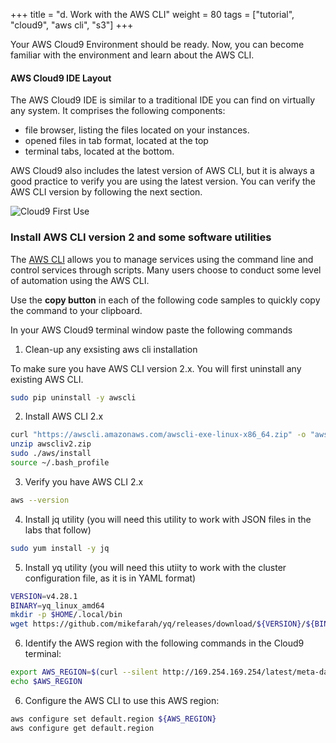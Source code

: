 +++
title = "d. Work with the AWS CLI"
weight = 80
tags = ["tutorial", "cloud9", "aws cli", "s3"]
+++

Your AWS Cloud9 Environment should be ready. Now, you can become familiar with the environment and learn about the AWS CLI. 

#### AWS Cloud9 IDE Layout

The AWS Cloud9 IDE is similar to a traditional IDE you can find on virtually any system. It comprises the following components:

- file browser, listing the files located on your instances. 
- opened files in tab format, located at the top 
- terminal tabs, located at the bottom. 

AWS Cloud9 also includes the latest version of AWS CLI, but it is always a good practice to verify you are using the latest version. You can verify the AWS CLI version by following the next section. 
 

![Cloud9 First Use](/images/introductory-steps/cloud9-first-use.png)

### Install AWS CLI version 2 and some software utilities 

The [AWS CLI](https://aws.amazon.com/cli/) allows you to manage services using the command line and control services through scripts. Many users choose to conduct some level of automation using the AWS CLI.

Use the **copy button** in each of the following code samples to quickly copy the command to your clipboard.

In your AWS Cloud9 terminal window paste the following commands

1. Clean-up any exsisting aws cli installation

To make sure you have AWS CLI version 2.x. You will first uninstall any existing AWS CLI.

```bash
sudo pip uninstall -y awscli
```

2. Install AWS CLI 2.x

```bash
curl "https://awscli.amazonaws.com/awscli-exe-linux-x86_64.zip" -o "awscliv2.zip"
unzip awscliv2.zip
sudo ./aws/install
source ~/.bash_profile
```

3. Verify you have AWS CLI 2.x

```bash
aws --version
```

4. Install jq utility (you will need this utility to work with JSON files in the labs that follow)

```bash
sudo yum install -y jq
```

5. Install yq utility (you will need this utiity to work with the cluster configuration file, as it is in YAML format)

```bash
VERSION=v4.28.1
BINARY=yq_linux_amd64
mkdir -p $HOME/.local/bin
wget https://github.com/mikefarah/yq/releases/download/${VERSION}/${BINARY} -O $HOME/.local/bin/yq && chmod +x $HOME/.local/bin/yq
```

6. Identify the AWS region with the following commands in the Cloud9 terminal:

```bash
export AWS_REGION=$(curl --silent http://169.254.169.254/latest/meta-data/placement/region)
echo $AWS_REGION
```

6. Configure the AWS CLI to use this AWS region:

```bash
aws configure set default.region ${AWS_REGION}
aws configure get default.region
```

